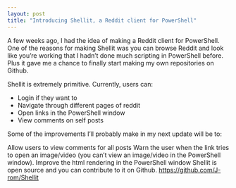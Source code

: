 ```yaml
---
layout: post
title: "Introducing Shellit, a Reddit client for PowerShell"
---
```


A few weeks ago, I had the idea of making a Reddit client for PowerShell. One of the reasons for making Shellit was you can browse Reddit and look like you’re working that I hadn’t done much scripting in PowerShell before. Plus it gave me a chance to finally start making my own repositories on Github.

Shellit is extremely primitive. Currently, users can:

* Login if they want to
* Navigate through different pages of reddit
* Open links in the PowerShell window
* View comments on self posts


Some of the improvements I’ll probably make in my next update will be to:

Allow users to view comments for all posts
Warn the user when the link tries to open an image/video (you can’t view an image/video in the PowerShell window).
Improve the html rendering in the PowerShell window
Shellit is open source and you can contribute to it on Github. https://github.com/J-rom/Shellit
